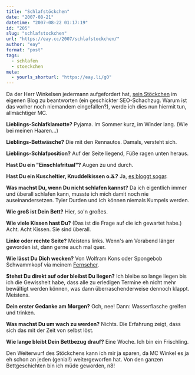 ```yaml
---
title: "Schlafstöckchen"
date: "2007-08-21"
datetime: "2007-08-22 01:17:19"
id: "205"
slug: "schlafstockchen"
url: "https://eay.cc/2007/schlafstockchen/"
author: "eay"
format: "post"
tags:
  - schlafen
  - stoeckchen
meta:
  - yourls_shorturl: "https://eay.li/g0"
---
```


Da der Herr Winkelsen jedermann aufgefordert hat, [sein Stöckchen](http://www.whudat.de/?p=1013) im eigenen Blog zu beantworten (ein geschickter SEO-Schachzug. Warum ist das vorher noch niemandem eingefallen?), werde ich dies nun hiermit tun, allmächtiger MC.

**Lieblings-Schlafklamotte?** Pyjama. Im Sommer kurz, im Winder lang. (Wie bei meinen Haaren...)

**Lieblings-Bettwäsche?** Die mit den Rennautos. Damals, versteht sich.

**Lieblings-Schlafposition?** Auf der Seite liegend, Füße ragen unten heraus.

**Hast Du ein "Einschlafritual"?** Augen zu und durch.

**Hast Du ein Kuscheltier, Knuddelkissen o.ä.?** Ja, [es bloggt sogar](http://spaetz.eayz.net/).

**Was machst Du, wenn Du nicht schlafen kannst?** Da ich eigentlich immer und überall schlafen kann, musste ich mich damit noch nie auseinandersetzen. Tyler Durden und ich können niemals Kumpels werden.

**Wie groß ist Dein Bett?** Hier, so'n großes.

**Wie viele Kissen hast Du?** (Das ist die Frage auf die ich gewartet habe.) Acht. Acht Kissen. Sie sind überall.

**Linke oder rechte Seite?** Meistens links. Wenn's am Vorabend länger geworden ist, dann gerne auch mal quer.

**Wie lässt Du Dich wecken?** Von Wolfram Kons oder Spongebob Schwammkopf via meinem [Fernseher](//eay.cc/2007/schaerfer-als-die-realitaet/).

**Stehst Du direkt auf oder bleibst Du liegen?** Ich bleibe so lange liegen bis ich die Gewissheit habe, dass alle zu erledigen Termine eh nicht mehr bewältigt werden können, was dann überraschenderweise dennoch klappt. Meistens.

**Dein erster Gedanke am Morgen?** Och, nee! Dann: Wasserflasche greifen und trinken.

**Was machst Du um wach zu werden?** Nichts. Die Erfahrung zeigt, dass sich das mit der Zeit von selbst löst.

**Wie lange bleibt Dein Bettbezug drauf?** Eine Woche. Ich bin ein Frischling.

Den Weiterwurf des Stöckchens kann ich mir ja sparen, da MC Winkel es ja eh schon an jeden (genial!) weitergeworfen hat. Von den ganzen Bettgeschichten bin ich müde geworden, n8!
